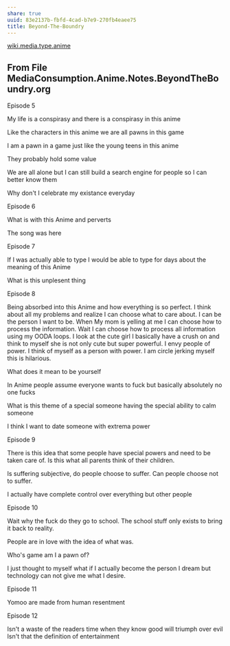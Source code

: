 ```yaml
---
share: true
uuid: 83e2137b-fbfd-4cad-b7e9-270fb4eaee75
title: Beyond-The-Boundry
---
```

[wiki.media.type.anime](../a0b15bdd-022a-4893-b12a-db25bfb5e041)

From File MediaConsumption.Anime.Notes.BeyondTheBoundry.org
-----------------------------------------------------------

Episode 5

My life is a conspirasy and there is a conspirasy in this anime

Like the characters in this anime we are all pawns in this game

I am a pawn in a game just like the young teens in this anime

They probably hold some value

We are all alone but I can still build a search engine for people so I can better know them

Why don't I celebrate my existance everyday

Episode 6

What is with this Anime and perverts

The song was here

Episode 7

If I was actually able to type I would be able to type for days about the meaning of this Anime

What is this unplesent thing

Episode 8

Being absorbed into this Anime and how everything is so perfect. I think about all my problems and realize I can choose what to care about. I can be the person I want to be. When My mom is yelling at me I can choose how to process the information. Wait I can choose how to process all information using my OODA loops. I look at the cute girl I basically have a crush on and think to myself she is not only cute but super powerful. I envy people of power. I think of myself as a person with power. I am circle jerking myself this is hilarious.

What does it mean to be yourself

In Anime people assume everyone wants to fuck but basically absolutely no one fucks

What is this theme of a special someone having the special ability to calm someone

I think I want to date someone with extrema power

Episode 9

There is this idea that some people have special powers and need to be taken care of. Is this what all parents think of their children.

Is suffering subjective, do people choose to suffer. Can people choose not to suffer.

I actually have complete control over everything but other people

Episode 10

Wait why the fuck do they go to school. The school stuff only exists to bring it back to reality.

People are in love with the idea of what was.

Who's game am I a pawn of?

I just thought to myself what if I actually become the person I dream but technology can not give me what I desire.

Episode 11

Yomoo are made from human resentment

Episode 12

Isn't a waste of the readers time when they know good will triumph over evil Isn't that the definition of entertainment